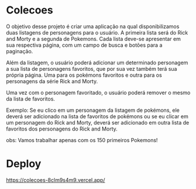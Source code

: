 # Colecoes

O objetivo desse projeto é criar uma aplicação na qual disponibilizamos duas listagens de personagens para o usuário. A primeira lista será do Rick and Morty e a segunda de Pokemons. Cada lista deve-se apresentar em sua respectiva página, com um campo de busca e botões para a paginação.

Além da listagem, o usuário  poderá adicionar um determinado personagem a sua lista de personagens favoritos, que por sua vez também terá sua própria página. Uma para os pokémons favoritos e outra para os personagens da série Rick and Morty.

Uma vez com o personagem favoritado, o usuário poderá remover o mesmo da lista de favoritos.

Exemplo: Se eu clico em um personagem da listagem de  pokémons, ele deverá ser adicionado na lista de favoritos de pokémons ou se eu clicar em um personagem do Rick and Morty, deverá ser adicionado em outra lista de favoritos dos personagens do Rick and Morty.

obs: Vamos trabalhar apenas com os 150 primeiros Pokemons!

# Deploy

https://colecoes-8clm9s4m9.vercel.app/
